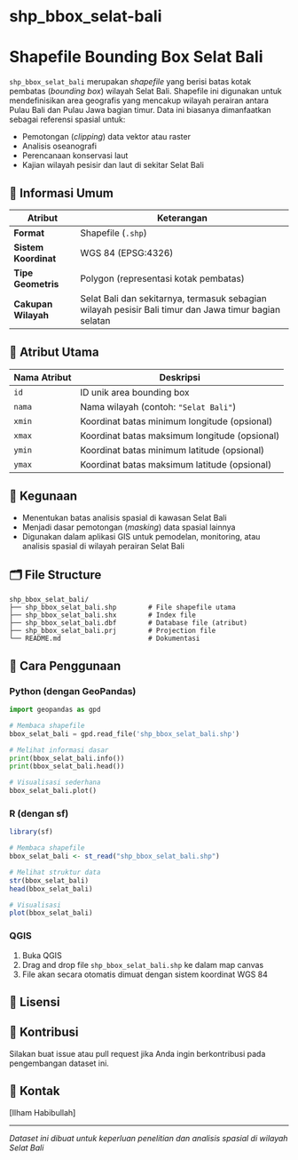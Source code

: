 # shp_bbox_selat-bali
# Shapefile Bounding Box Selat Bali

`shp_bbox_selat_bali` merupakan *shapefile* yang berisi batas kotak pembatas (*bounding box*) wilayah Selat Bali. Shapefile ini digunakan untuk mendefinisikan area geografis yang mencakup wilayah perairan antara Pulau Bali dan Pulau Jawa bagian timur. Data ini biasanya dimanfaatkan sebagai referensi spasial untuk:

* Pemotongan (*clipping*) data vektor atau raster
* Analisis oseanografi
* Perencanaan konservasi laut
* Kajian wilayah pesisir dan laut di sekitar Selat Bali

## 📌 Informasi Umum

| Atribut | Keterangan |
|---------|------------|
| **Format** | Shapefile (`.shp`) |
| **Sistem Koordinat** | WGS 84 (EPSG:4326) |
| **Tipe Geometris** | Polygon (representasi kotak pembatas) |
| **Cakupan Wilayah** | Selat Bali dan sekitarnya, termasuk sebagian wilayah pesisir Bali timur dan Jawa timur bagian selatan |

## 🧾 Atribut Utama

| Nama Atribut | Deskripsi |
|--------------|-----------|
| `id` | ID unik area bounding box |
| `nama` | Nama wilayah (contoh: `"Selat Bali"`) |
| `xmin` | Koordinat batas minimum longitude (opsional) |
| `xmax` | Koordinat batas maksimum longitude (opsional) |
| `ymin` | Koordinat batas minimum latitude (opsional) |
| `ymax` | Koordinat batas maksimum latitude (opsional) |

## 📍 Kegunaan

* Menentukan batas analisis spasial di kawasan Selat Bali
* Menjadi dasar pemotongan (*masking*) data spasial lainnya
* Digunakan dalam aplikasi GIS untuk pemodelan, monitoring, atau analisis spasial di wilayah perairan Selat Bali

## 🗂️ File Structure

```
shp_bbox_selat_bali/
├── shp_bbox_selat_bali.shp        # File shapefile utama
├── shp_bbox_selat_bali.shx        # Index file
├── shp_bbox_selat_bali.dbf        # Database file (atribut)
├── shp_bbox_selat_bali.prj        # Projection file
└── README.md                      # Dokumentasi
```

## 🚀 Cara Penggunaan

### Python (dengan GeoPandas)
```python
import geopandas as gpd

# Membaca shapefile
bbox_selat_bali = gpd.read_file('shp_bbox_selat_bali.shp')

# Melihat informasi dasar
print(bbox_selat_bali.info())
print(bbox_selat_bali.head())

# Visualisasi sederhana
bbox_selat_bali.plot()
```

### R (dengan sf)
```r
library(sf)

# Membaca shapefile
bbox_selat_bali <- st_read("shp_bbox_selat_bali.shp")

# Melihat struktur data
str(bbox_selat_bali)
head(bbox_selat_bali)

# Visualisasi
plot(bbox_selat_bali)
```

### QGIS
1. Buka QGIS
2. Drag and drop file `shp_bbox_selat_bali.shp` ke dalam map canvas
3. File akan secara otomatis dimuat dengan sistem koordinat WGS 84

## 📄 Lisensi



## 🤝 Kontribusi

Silakan buat issue atau pull request jika Anda ingin berkontribusi pada pengembangan dataset ini.

## 📧 Kontak

[Ilham Habibullah]

---

*Dataset ini dibuat untuk keperluan penelitian dan analisis spasial di wilayah Selat Bali*
